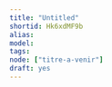 ```yaml
---
title: "Untitled"
shortid: Hk6xdMF9b
alias:
model:
tags:
node: ["titre-a-venir"]
draft: yes
---
```

